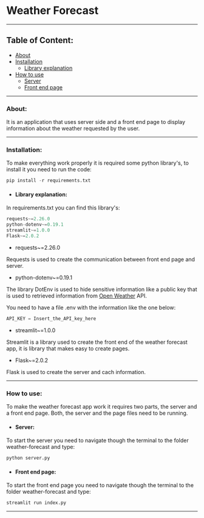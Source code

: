 # Weather Forecast

---

## Table of Content:
   - [About](#about)
   - [Installation](#installation) 
     - [Library explanation]()
   - [How to use](#how-to-use)
     - [Server](#server)
     - [Front end page](#front-end-page)
   


---
### About:

It is an application that uses server side and a front end page to display information about the weather
requested by the user.

---

### Installation:
To make everything work properly it is required some python library's, to install it you need to run the code:
```python
pip install -r requirements.txt
```
- #### Library explanation:

In requirements.txt you can find this library's:
```python
requests~=2.26.0
python-dotenv~=0.19.1
streamlit~=1.0.0
Flask~=2.0.2
```
- requests~=2.26.0

Requests is used to create the communication between front end page and server.

- python-dotenv~=0.19.1

The library DotEnv is used to hide sensitive information like a public key that is used to retrieved information
from [Open Weather](https://openweathermap.org/current) API.

You need to have a file .env with the information like the one below:

```python
API_KEY = Insert_the_API_key_here
```
- streamlit~=1.0.0

Streamlit is a library used to create the front end of the weather forecast app, it is library that makes easy 
to create pages.

- Flask~=2.0.2

Flask is used to create the server and cach information.

---
### How to use:
To make the weather forecast app work it requires two parts, the server and a front end page. Both, the server and
the page files need to be running.

- #### Server:

To start the server you need to navigate though the terminal to the folder weather-forecast and type:
```python
python server.py
```

- #### Front end page:
To start the front end page you need to navigate though the terminal to the folder weather-forecast and type:
```python
streamlit run index.py
```

---
